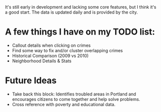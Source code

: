 It's still early in development and lacking some core features, but I think 
it's a good start.  The data is updated daily and is provided by the city.

# A few things I have on my TODO list:
  * Callout details when clicking on crimes
  * Find some way to fix and/or cluster overlapping crimes
  * Historical Comparison (2009 vs 2010)
  * Neighborhood Details & Stats

  
# Future Ideas
  * Take back this block: Identifies troubled areas in Portland and encourages 
    citizens to come together and help solve problems.
  * Cross reference with poverty and educational data.